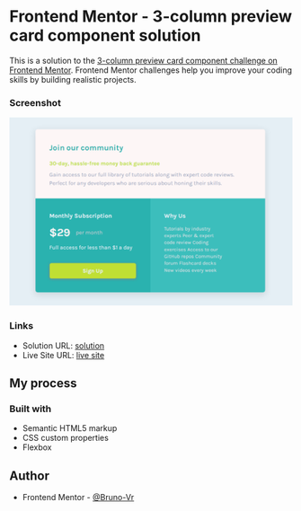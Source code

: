 # Frontend Mentor - 3-column preview card component solution

This is a solution to the [3-column preview card component challenge on Frontend Mentor](https://www.frontendmentor.io/challenges/3column-preview-card-component-pH92eAR2-). Frontend Mentor challenges help you improve your coding skills by building realistic projects. 

### Screenshot

![](./images/desktop.png)

### Links

- Solution URL: [solution](https://github.com/bvictor-a/Desafios-FrontEnd/tree/3-column-card)
- Live Site URL: [live site](https://desafios-front-end-git-3-column-card-bruno-vr.vercel.app/)
## My process

### Built with

- Semantic HTML5 markup
- CSS custom properties
- Flexbox

## Author

- Frontend Mentor - [@Bruno-Vr](https://www.frontendmentor.io/profile/Bruno-VR)